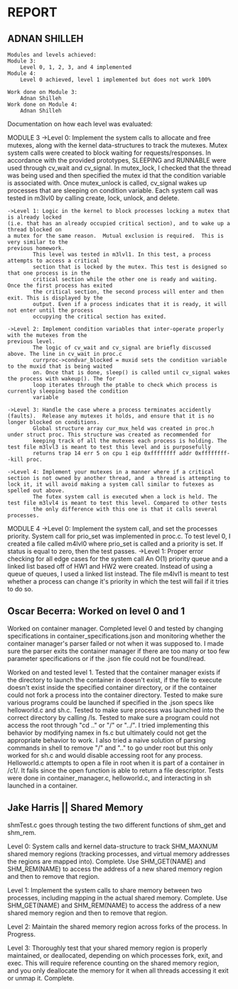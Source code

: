 # REPORT

## ADNAN SHILLEH

    Modules and levels achieved:
    Module 3:
        Level 0, 1, 2, 3, and 4 implemented
    Module 4:
        Level 0 achieved, level 1 implemented but does not work 100%

    Work done on Module 3:
        Adnan Shilleh
    Work done on Module 4:
        Adnan Shilleh

Documentation on how each level was evaluated:

MODULE 3
    ->Level 0: Implement the system calls to allocate and free mutexes, along with the kernel 
    data-structures to track the mutexes.
            Mutex system calls were created to block waiting for requests/responses. In
            accordance with the provided prototypes, SLEEPING and RUNNABLE were used through 
            cv_wait and cv_signal. In mutex_lock, I checked that the thread was being used 
            and then specified the mutex id that the condition variable is associated with. 
            Once mutex_unlock is called, cv_signal wakes up processes that are sleeping on 
            condition variable. Each system call was tested in m3lvl0 by calling create, lock,
            unlock, and delete.

    ->Level 1: Logic in the kernel to block processes locking a mutex that is already locked 
    (i.e. that has an already occupied critical section), and to wake up a thread blocked on 
    a mutex for the same reason.  Mutual exclusion is required.  This is very similar to the 
    previous homework.
            This level was tested in m3lvl1. In this test, a process attempts to access a critical
            section that is locked by the mutex. This test is designed so that one process is in the
            critical section while the other one is ready and waiting. Once the first process has exited
            the critical section, the second process will enter and then exit. This is displayed by the 
            output. Even if a process indicates that it is ready, it will not enter until the process 
            occupying the critical section has exited.

    ->Level 2: Implement condition variables that inter-operate properly with the mutexes from the 
    previous level.
            The logic of cv_wait and cv_signal are briefly discussed above. The line in cv_wait in proc.c
            currproc->condvar_blocked = muxid sets the condition variable to the muxid that is being waited 
            on. Once that is done, sleep() is called until cv_signal wakes the process with wakeup(). The for
            loop iterates through the ptable to check which process is currently sleeping based the condition
            variable

    ->Level 3: Handle the case where a process terminates accidently (faults).  Release any mutexes it holds, and ensure that it is no longer blocked on conditions.
            Global structure array cur_mux_held was created in proc.h under struct proc. This structure was created as recommended for
            keeping track of all the mutexes each process is holding. The test file m3lvl3 is meant to test this level and is purposefully
            returns trap 14 err 5 on cpu 1 eip 0xffffffff addr 0xffffffff--kill proc.

    ->Level 4: Implement your mutexes in a manner where if a critical section is not owned by another thread, and  a thread is attempting to lock it, it will avoid making a system call similar to futexes as spelled out above.
            The futex system call is executed when a lock is held. The test file m3lvl4 is meant to test this level. Compared to other tests
            the only difference with this one is that it calls several processes.

    
MODULE 4
    ->Level 0: Implement the system call, and set the processes priority.
            System call for prio_set was implemented in proc.c. To test level 0, I created a file called m4lvl0 where prio_set is called
            and a priority is set. If status is equal to zero, then the test passes.
    ->Level 1: Proper error checking for all edge cases for the system call
            An O(1) priority queue and a linked list based off of HW1 and HW2 were created. Instead of using a queue of queues, I used a 
            linked list instead. The file m4lvl1 is meant to test whether a process can change it's priority in which the test will fail
            if it tries to do so.


            
## Oscar Becerra: Worked on level 0 and 1

Worked on container manager. Completed level 0 and tested by changing specifications in container_specifications.json and monitoring 
whether the container manager's parser failed or not when it was supposed to. I made sure the parser exits the container manager if 
there are too many or too few parameter specifications or if the .json file could not be found/read.


Worked on and tested level 1. Tested that the container manager exists if the directory to launch the container in doesn't exist, if the
file to execute doesn't exist inside the specified container directory, or if the container could not fork a process into the container directory. 
Tested to make sure various programs could be launched if specified in the .json specs like helloworld.c and sh.c. Tested to make sure process was
 launched into the correct directory by calling /ls. Tested to make sure a program could not access the root through "cd .." or "/" or "../". I tried 
implementing this behavior by modifying namex in fs.c but ultimately could not get the appropriate behavior to work. I also tried a naive solution of 
parsing commands in shell to remove "/" and ".." to go under root but this only worked for sh.c and would disable accessing root for any process. 
Helloworld.c attempts to open a file in root when it is part of a container in /c1/. It fails since the open function is able to return a file descriptor. 
Tests were done in container_manager.c, helloworld.c, and interacting in sh launched in a container.

## Jake Harris || Shared Memory

shmTest.c goes through testing the two different functions of shm_get and shm_rem.

Level 0: System calls and kernel data-structure to track SHM_MAXNUM shared memory regions (tracking processes, and virtual memory addresses the regions are mapped into). Complete. Use SHM_GET(NAME) and SHM_REM(NAME) to access the address of a new shared memory region and then to remove that region.

Level 1: Implement the system calls to share memory between two processes, including mapping in the actual shared memory. Complete. Use SHM_GET(NAME) and SHM_REM(NAME) to access the address of a new shared memory region and then to remove that region.

Level 2: Maintain the shared memory region across forks of the process. In Progress.

Level 3: Thoroughly test that your shared memory region is properly maintained, or deallocated, depending on which processes fork, exit, and exec. This will require reference counting on the shared memory region, and you only deallocate the memory for it when all threads accessing it exit or unmap it. Complete.

